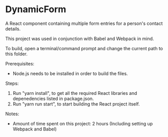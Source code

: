 # DynamicForm
A React component containing multiple form entries for a person's contact details.

This project was used in conjunction with Babel and Webpack in mind.

To build, open a terminal/command prompt and change the current path to this folder.

Prerequisites:
  - Node.js needs to be installed in order to build the files.

Steps:
  1. Run "yarn install", to get all the required React libraries and depenedencies listed in package.json.
  2. Run "yarn run start", to start building the React project itself.

Notes:
  - Amount of time spent on this project: 2 hours (Including setting up Webpack and Babel)

